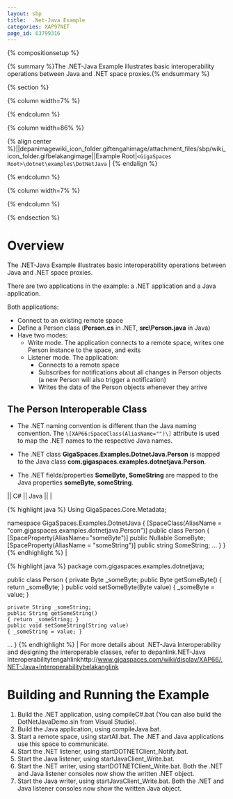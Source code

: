 ```yaml
---
layout: sbp
title:  .Net-Java Example
categories: XAP97NET
page_id: 63799316
---
```


{% compositionsetup %}

{% summary %}The .NET-Java  Example illustrates basic interoperability operations between Java and .NET space proxies.{% endsummary %}

{% section %}

{% column width=7% %}


{% endcolumn %}


{% column width=86% %}

{% align center %}||depanimagewiki_icon_folder.giftengahimage/attachment_files/sbp/wiki_icon_folder.gifbelakangimage||Example Root|`<GigaSpaces Root>\dotnet\examples\DotNetJava` |
{% endalign %}

{% endcolumn %}


{% column width=7% %}


{% endcolumn %}

{% endsection %}

# Overview

The .NET-Java  Example illustrates basic interoperability operations between Java and .NET space proxies.

There are two applications in the example: a .NET application and a Java application.

Both applications:
- Connect to an existing remote space
- Define a Person class (**Person.cs** in .NET, **src\Person.java** in Java)
- Have two modes:
    - Write mode. The application connects to a remote space, writes one Person instance to the space, and exits
    - Listener mode. The application:
        - Connects to a remote space
        - Subscribes for notifications about all changes in Person objects (a new Person will also trigger a notification)
        - Writes the data of the Person objects whenever they arrive

## The Person Interoperable Class

- The .NET naming convention is different than the Java naming convention.
The `\[XAP66:SpaceClass(AliasName="")\]` attribute is used to map the .NET names to the respective Java names.

- The .NET class **GigaSpaces.Examples.DotnetJava.Person** is mapped to the Java class **com.gigaspaces.examples.dotnetjava.Person**.

- The .NET fields/properties **SomeByte, SomeString** are mapped to the Java properties **someByte, someString**.

|| C# || Java ||
|

{% highlight java %}
Using GigaSpaces.Core.Metadata;

namespace GigaSpaces.Examples.DotnetJava
{
    [SpaceClass(AliasName = "com.gigaspaces.examples.dotnetjava.Person")]
    public class Person
    {
    [SpaceProperty(AliasName="someByte")]
    public Nullable<byte> SomeByte;
    [SpaceProperty(AliasName = "someString")]
    public string SomeString;
...
    }
}
{% endhighlight %}
|

{% highlight java %}
package com.gigaspaces.examples.dotnetjava;

public class Person
{
    private Byte _someByte;
    public Byte getSomeByte()
    { return _someByte; }
    public void setSomeByte(Byte value)
    { _someByte = value; }

    private String _someString;
    public String getSomeString()
    { return _someString; }
    public void setSomeString(String value)
    { _someString = value; }
...
}
{% endhighlight %}
|
For more details about .NET-Java Interoperability and designing the interoperable classes, refer to depanlink.NET-Java Interoperabilitytengahlinkhttp://www.gigaspaces.com/wiki/display/XAP66/.NET-Java+Interoperabilitybelakanglink

# Building and Running the Example
1. Build the .NET application, using compileC#.bat (You can also build the DotNetJavaDemo.sln from Visual Studio).
2. Build the Java application, using compileJava.bat.
3. Start a remote space, using startAll.bat. The .NET and Java applications use this space to communicate.
4. Start the .NET listener, using startDOTNETClient_Notify.bat.
5. Start the Java listener, using startJavaClient_Write.bat.
6. Start the .NET writer, using startDOTNETClient_Write.bat. Both the .NET and Java listener consoles now show the written .NET object.
7. Start the Java writer, using startJavaClient_Write.bat. Both the .NET and Java listener consoles now show the written Java object.